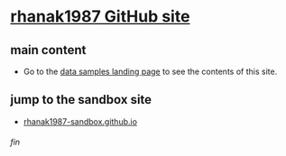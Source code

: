 # [rhanak1987 GitHub site](https://rhanak1987.github.io/)

## main content
 - Go to the [data samples landing page](./landing.html) to see the contents of this site.

## jump to the sandbox site
 - [rhanak1987-sandbox.github.io](https://rhanak1987-sandbox.github.io/)

###### fin
